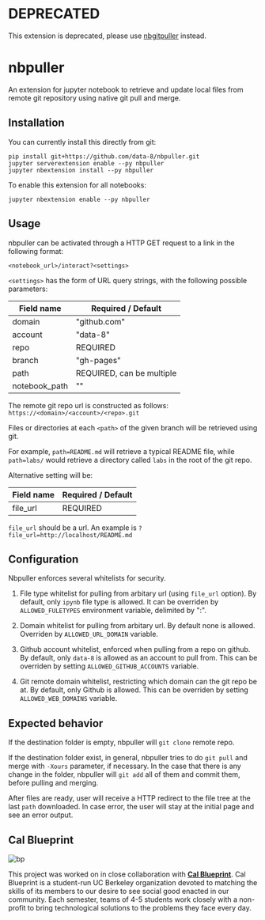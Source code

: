 # DEPRECATED

This extension is deprecated, please use [nbgitpuller](https://github.com/data-8/nbgitpuller) instead.

# nbpuller
An extension for jupyter notebook to retrieve and update local files from remote git repository using native git pull and merge.

## Installation

You can currently install this directly from git:

```
pip install git+https://github.com/data-8/nbpuller.git
jupyter serverextension enable --py nbpuller
jupyter nbextension install --py nbpuller
```

To enable this extension for all notebooks:

```
jupyter nbextension enable --py nbpuller
```

## Usage

nbpuller can be activated through a HTTP GET request to a link in the following format:

```
<notebook_url>/interact?<settings>
```

`<settings>` has the form of URL query strings, with the following possible parameters:

| Field name    | Required / Default |
|---------------|--------------------|
| domain        | "github.com"       |
| account       | "data-8"           |
| repo          | REQUIRED           |
| branch        | "gh-pages"         |
| path          | REQUIRED, can be multiple |
| notebook_path | ""                 |

The remote git repo url is constructed as follows:
`https://<domain>/<account>/<repo>.git`

Files or directories at each `<path>` of the given branch will be retrieved using git.

For example, `path=README.md` will retrieve a typical README file, while `path=labs/` would retrieve a directory called `labs` in the root of the git repo.

Alternative setting will be:

| Field name    | Required / Default |
|---------------|--------------------|
| file_url      | REQUIRED           |

`file_url` should be a url. An example is `?file_url=http://localhost/README.md`


## Configuration

Nbpuller enforces several whitelists for security.

1. File type whitelist for pulling from arbitary url (using `file_url` option). By default, only `ipynb` file type is allowed. It can be overriden by `ALLOWED_FULETYPES` environment variable, delimited by ":".

2. Domain whitelist for pulling from arbitary url. By default none is allowed. Overriden by `ALLOWED_URL_DOMAIN` variable.

3. Github account whitelist, enforced when pulling from a repo on github. By default, only `data-8` is allowed as an account to pull from. This can be overriden by setting `ALLOWED_GITHUB_ACCOUNTS` variable.

4. Git remote domain whitelist, restricting which domain can the git repo be at. By default, only Github is allowed. This can be overriden by setting `ALLOWED_WEB_DOMAINS` variable.


## Expected behavior

If the destination folder is empty, nbpuller will `git clone` remote repo.

If the destination folder exist, in general, nbpuller tries to do `git pull` and merge with `-Xours` parameter, if necessary. In the case that there is any change in the folder, nbpuller will `git add` all of them and commit them, before pulling and merging.

After files are ready, user will receive a HTTP redirect to the file tree at the last `path` downloaded. In case error, the user will stay at the initial page and see an error output.

## Cal Blueprint

![bp](https://cloud.githubusercontent.com/assets/2468904/11998649/8a12f970-aa5d-11e5-8dab-7eef0766c793.png "BP Banner")

This project was worked on in close collaboration with
**[Cal Blueprint](http://www.calblueprint.org/)**.
Cal Blueprint is a student-run UC Berkeley organization devoted to matching the skills of its members to our desire to see social good enacted in our community. Each semester, teams of 4-5 students work closely with a non-profit to bring technological solutions to the problems they face every day.
